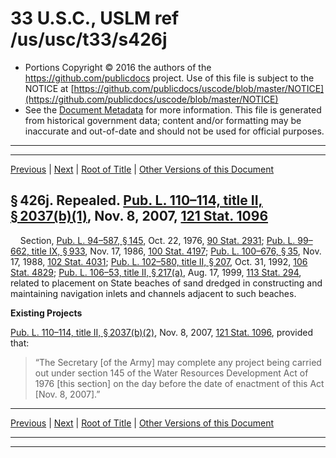 ---
---

# 33 U.S.C., USLM ref /us/usc/t33/s426j

* Portions Copyright © 2016 the authors of the https://github.com/publicdocs project.
  Use of this file is subject to the NOTICE at [https://github.com/publicdocs/uscode/blob/master/NOTICE](https://github.com/publicdocs/uscode/blob/master/NOTICE)
* See the [Document Metadata](././../../../../..//README.md) for more information.
  This file is generated from historical government data; content and/or formatting may be inaccurate and out-of-date and should not be used for official purposes.

----------
----------

[Previous](./../../../../..//us/usc/t33/ch9/schI/m__us_usc_t33_s426i–2.md) | [Next](./../../../../..//us/usc/t33/ch9/schI/m__us_usc_t33_s426k.md) | [Root of Title](./../../../../../) | [Other Versions of this Document](https://publicdocs.github.io/go/links?ns=uslm&ref=%2Fus%2Fusc%2Ft33%2Fs426j)

## § 426j. Repealed. [Pub. L. 110–114, title II, § 2037(b)(1)][/us/pl/110/114/s2037/b/1], Nov. 8, 2007, [121 Stat. 1096][/us/stat/121/1096]

    Section, [Pub. L. 94–587, § 145][/us/pl/94/587/s145], Oct. 22, 1976, [90 Stat. 2931][/us/stat/90/2931]; [Pub. L. 99–662, title IX, § 933][/us/pl/99/662/s933], Nov. 17, 1986, [100 Stat. 4197][/us/stat/100/4197]; [Pub. L. 100–676, § 35][/us/pl/100/676/s35], Nov. 17, 1988, [102 Stat. 4031][/us/stat/102/4031]; [Pub. L. 102–580, title II, § 207][/us/pl/102/580/s207], Oct. 31, 1992, [106 Stat. 4829][/us/stat/106/4829]; [Pub. L. 106–53, title II, § 217(a)][/us/pl/106/53/s217/a], Aug. 17, 1999, [113 Stat. 294][/us/stat/113/294], related to placement on State beaches of sand dredged in constructing and maintaining navigation inlets and channels adjacent to such beaches.

 __Existing Projects__ 

[Pub. L. 110–114, title II, § 2037(b)(2)][/us/pl/110/114/s2037/b/2], Nov. 8, 2007, [121 Stat. 1096][/us/stat/121/1096], provided that: 

> “The Secretary \[of the Army\] may complete any project being carried out under section 145 of the Water Resources Development Act of 1976 \[this section\] on the day before the date of enactment of this Act \[Nov. 8, 2007\].”

----------

[Previous](./../../../../..//us/usc/t33/ch9/schI/m__us_usc_t33_s426i–2.md) | [Next](./../../../../..//us/usc/t33/ch9/schI/m__us_usc_t33_s426k.md) | [Root of Title](./../../../../../) | [Other Versions of this Document](https://publicdocs.github.io/go/links?ns=uslm&ref=%2Fus%2Fusc%2Ft33%2Fs426j)

----------
----------

[/us/pl/110/114/s2037/b/1]: https://publicdocs.github.io/go/links?ns=uslm&ref=%2Fus%2Fpl%2F110%2F114%2Fs2037%2Fb%2F1
[/us/stat/121/1096]: https://publicdocs.github.io/go/links?ns=uslm&ref=%2Fus%2Fstat%2F121%2F1096
[/us/pl/94/587/s145]: https://publicdocs.github.io/go/links?ns=uslm&ref=%2Fus%2Fpl%2F94%2F587%2Fs145
[/us/stat/90/2931]: https://publicdocs.github.io/go/links?ns=uslm&ref=%2Fus%2Fstat%2F90%2F2931
[/us/pl/99/662/s933]: https://publicdocs.github.io/go/links?ns=uslm&ref=%2Fus%2Fpl%2F99%2F662%2Fs933
[/us/stat/100/4197]: https://publicdocs.github.io/go/links?ns=uslm&ref=%2Fus%2Fstat%2F100%2F4197
[/us/pl/100/676/s35]: https://publicdocs.github.io/go/links?ns=uslm&ref=%2Fus%2Fpl%2F100%2F676%2Fs35
[/us/stat/102/4031]: https://publicdocs.github.io/go/links?ns=uslm&ref=%2Fus%2Fstat%2F102%2F4031
[/us/pl/102/580/s207]: https://publicdocs.github.io/go/links?ns=uslm&ref=%2Fus%2Fpl%2F102%2F580%2Fs207
[/us/stat/106/4829]: https://publicdocs.github.io/go/links?ns=uslm&ref=%2Fus%2Fstat%2F106%2F4829
[/us/pl/106/53/s217/a]: https://publicdocs.github.io/go/links?ns=uslm&ref=%2Fus%2Fpl%2F106%2F53%2Fs217%2Fa
[/us/stat/113/294]: https://publicdocs.github.io/go/links?ns=uslm&ref=%2Fus%2Fstat%2F113%2F294
[/us/pl/110/114/s2037/b/2]: https://publicdocs.github.io/go/links?ns=uslm&ref=%2Fus%2Fpl%2F110%2F114%2Fs2037%2Fb%2F2
[/us/stat/121/1096]: https://publicdocs.github.io/go/links?ns=uslm&ref=%2Fus%2Fstat%2F121%2F1096


